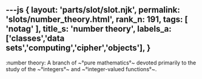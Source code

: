 ---js
{
  layout: 'parts/slot/slot.njk',
  permalink: 'slots/number_theory.html',
  rank_n: 191,
  tags: [ 'notag' ],
  title_s: 'number theory',
  labels_a: ['classes','data sets','computing','cipher','objects'],
}
---
:number theory:
A branch of ~°pure mathematics°~ devoted primarily to the study of the ~°integers°~ and ~°integer-valued functions°~.
